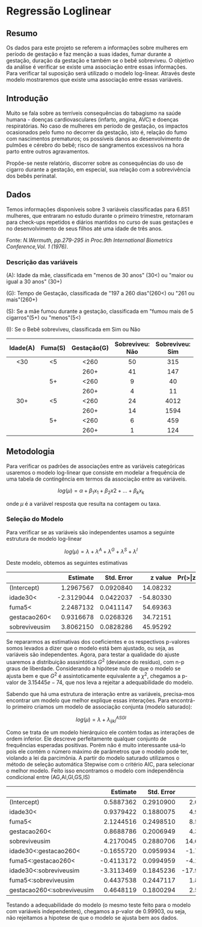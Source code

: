 # Regressão Loglinear

## Resumo

Os dados para este projeto se referem a informações sobre mulheres
em período de gestação e faz menção a suas idades, fumar durante a gestação,
duração da gestação e também se o bebê sobreviveu. O objetivo da análise é verificar
se existe uma associação entre essas informações. Para verificar tal suposição será
utilizado o modelo log-linear. Através deste modelo mostraremos que existe uma
associação entre essas variáveis.

## Introdução

Muito se fala sobre as terríveis consequências do tabagismo na saúde
humana - doenças cardiovasculares (infarto, angina, AVC) e doenças
respiratórias. No caso de mulheres em período de gestação, os impactos ocasionados
pelo fumo no decorrer da gestação, isto é, relação do fumo com nascimentos prematuros;
os possíveis danos ao desenvolvimento de pulmões e cérebro do bebê; risco de
sangramentos excessivos na hora parto entre outros agravamentos.

Propõe-se neste relatório, discorrer sobre as consequências do uso de cigarro
durante a gestação, em especial, sua relação com a sobrevivência
dos bebês perinatal.

## Dados

Temos informações disponíveis sobre 3 variáveis classificadas para 6.851 mulheres,
que entraram no estudo durante o primeiro trimestre, retornaram para check-ups
repetidos e diários mantidos no curso de suas gestações e no desenvolvimento de
seus filhos até uma idade de três anos.

Fonte: *N.Wermuth, pp.279-295 in Proc.9th International Biometrics Conference,Vol. 1
(1976)*.

### Descrição das variáveis

 (A): Idade da mãe, classificada em "menos de 30 anos" (30<) ou "maior ou igual a 30 anos" (30+)
 
 (G): Tempo de Gestação, classificada de "197 a 260 dias"(260<) ou "261 ou mais"(260+)
 
 (S): Se a mãe fumou durante a gestação, classificada em "fumou mais de 5 cigarros"(5+) ou "menos"(5<)  
 
 (I): Se o Bebê sobreviveu, classificada em Sim ou Não


| Idade(A) | Fuma(S) | Gestação(G) | Sobreviveu:<br>Não | Sobreviveu:<br>Sim |
|:--------:|:-------:|:-----------:|:------------------:|:------------------:|
|    <30   |    <5   |     <260    |         50         |         315        |
|          |         |     260+    |         41         |         147        |
|          |    5+   |     <260    |          9         |         40         |
|          |         |     260+    |          4         |         11         |
|    30+   |    <5   |     <260    |         24         |        4012        |
|          |         |     260+    |         14         |        1594        |
|          |    5+   |     <260    |          6         |         459        |
|          |         |     260+    |          1         |         124        |

## Metodologia

Para verificar os padrões de associações entre as variáveis categóricas usaremos
o modelo log-linear que consiste em modelar a frequência de uma tabela de contingência
em termos da associação entre as variáveis.

$$log(\mu) = \alpha + \beta_1x_1 + \beta_2x2 + ... + \beta_kx_k$$

onde $\mu$ é a variável resposta que resulta na contagem ou taxa.

### Seleção do Modelo

Para verificar se as variáveis são independentes usamos a seguinte estrutura de
modelo log-linear

$$log(\mu) = \lambda + \lambda^A + \lambda^G + \lambda^S + \lambda^I$$

Deste modelo, obtemos as seguintes estimativas

|              |   Estimate| Std. Error|   z value| Pr(>\|z\|)        |
|:-------------|----------:|----------:|---------:|------------------:|
|(Intercept)   |  1.2967567|  0.0920840|  14.08232|                  0|
|idade30<      | -2.3129044|  0.0422037| -54.80330|                  0|
|fuma5<        |  2.2487132|  0.0411147|  54.69363|                  0|
|gestacao260<  |  0.9316678|  0.0268326|  34.72151|                  0|
|sobreviveusim |  3.8062150|  0.0828286|  45.95292|                  0|

Se repararmos as estimativas dos coeficientes e os respectivos p-valores
somos levados a dizer que o modelo está bem ajustado, ou seja, as variáveis são
independentes. Agora, para testar a qualidade do ajuste usaremos a distribuição
asssintótica $G^2$ (deviance do resíduo), com n-p graus de liberdade. Considerando
a hipótese nulo de que o modelo se ajusta bem e que $G^2$ é assintoticamente
equivalente a $\chi^2$, chegamos a p-valor de $3.15445e-74$, que nos leva a rejeitar
a adequabilidade do modelo.


Sabendo que há uma estrutura de interação entre as variáveis, precisa-mos encontrar
um modelo que melhor explique essas interações. Para encontrá-lo primeiro criamos
um modelo de associação conjunta (modelo saturado):

$$log(\mu) = \lambda + \lambda^{ASGI}_{ijkl}$$

Como se trata de um modelo hierárquico ele contém todas as interações de ordem inferior.
Ele descreve perfeitamente qualquer conjunto de frequências esperadas positivas.
Porém não é muito interessante usá-lo pois ele contém o número máximo de parâmetros
que o modelo pode ter, violando a lei da parcimônia. A partir do modelo saturado
utilizamos o método de seleção automática Stepwise com o critério AIC, para selecionar
o melhor modelo. Feito isso encontramos o modelo com independência condicional entre (AG,AI,GI,GS,IS)

|                           |   Estimate| Std. Error|    z value| Pr(>\|z\|)        |
|:--------------------------|----------:|----------:|----------:|------------------:|
|(Intercept)                |  0.5887362|  0.2910900|   2.022523|          0.0431223|
|idade30<                   |  0.9379422|  0.1880075|   4.988855|          0.0000006|
|fuma5<                     |  2.1244516|  0.2498510|   8.502875|          0.0000000|
|gestacao260<               |  0.8688786|  0.2006949|   4.329350|          0.0000150|
|sobreviveusim              |  4.2170045|  0.2880706|  14.638790|          0.0000000|
|idade30<:gestacao260<      | -0.1655720|  0.0959934|  -1.724826|          0.0845588|
|fuma5<:gestacao260<        | -0.4113172|  0.0994959|  -4.134010|          0.0000356|
|idade30<:sobreviveusim     | -3.3113469|  0.1845236| -17.945386|          0.0000000|
|fuma5<:sobreviveusim       |  0.4437538|  0.2447117|   1.813374|          0.0697742|
|gestacao260<:sobreviveusim |  0.4648119|  0.1800294|   2.581867|          0.0098267

Testando a adequabilidade do modelo (o mesmo teste feito para o modelo com variáveis
independentes), chegamos a p-valor de 0.99903, ou seja, não rejeitamos a hipotese de que
o modelo se ajusta bem aos dados.
